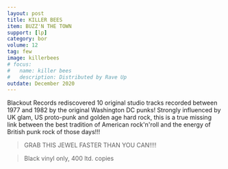 ```yaml
---
layout: post
title: KILLER BEES
item: BUZZ'N THE TOWN
support: [lp]
category: bor
volume: 12
tag: few
image: killerbees
# focus:
#   name: killer bees
#   description: Distributed by Rave Up
outdate: December 2020
---
```


Blackout Records rediscovered 10 original studio tracks recorded between 1977 and 1982 by the original Washington DC punks! Strongly influenced by UK glam, US proto-punk and golden age hard rock, this is a true missing link between the best tradition of American rock'n'roll and the energy of British punk rock of those days!!! 

> GRAB THIS JEWEL FASTER THAN YOU CAN!!!!

> Black vinyl only, 400 ltd. copies
